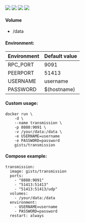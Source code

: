 ![](https://img.shields.io/badge/Transmission-2.92-brightgreen.svg) ![](https://img.shields.io/badge/Alpine-3.5-brightgreen.svg) ![](https://img.shields.io/docker/stars/gists/transmission.svg) ![](https://img.shields.io/docker/pulls/gists/transmission.svg)

#### Volume

- /data

#### Environment:

| Environment | Default value |
|-------------|---------------|
| RPC_PORT    | 9091          |
| PEERPORT    | 51413         |
| USERNAME    | username      |
| PASSWORD    | $(hostname)   |

#### Custom usage:

    docker run \
        -d \
        --name transmission \
        -p 8080:9091 \
        -v /your/data:/data \
        -e USERNAME=username
        -e PASSWORD=password
        gists/transmission

#### Compose example:

    transmission:
      image: gists/transmission
      ports:
        - "8080:9091"
        - "51413:51413"
        - "51413:51413/udp"
      volumes:
        - /your/data:/data
      environment:
        - USERNAME=username
        - PASSWORD=password
      restart: always
